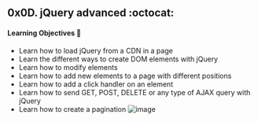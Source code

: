 ## 0x0D. jQuery advanced :octocat:
#### Learning Objectives :pushpin:
* Learn how to load jQuery from a CDN in a page
* Learn the different ways to create DOM elements with jQuery
* Learn how to modify elements
* Learn how to add new elements to a page with different positions
* Learn how to add a click handler on an element
* Learn how to send GET, POST, DELETE or any type of AJAX query with jQuery
* Learn how to create a pagination
![image](https://user-images.githubusercontent.com/58654884/124382632-aaad8300-dcc8-11eb-954c-e97ca9164f17.png)
